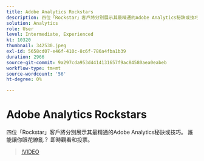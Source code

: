 ```yaml
---
title: Adobe Analytics Rockstars
description: 四位「Rockstar」客戶將分別展示其最精通的Adobe Analytics秘訣或技巧。 誰能讓你眼花繚亂？ 即時觀看和投票。
solution: Analytics
role: User
level: Intermediate, Experienced
kt: 10320
thumbnail: 342530.jpeg
exl-id: 5658cd07-e46f-410c-8c6f-786a4fba1b39
duration: 2966
source-git-commit: 9a297cda953d4414131657f9ac84580aea0eabeb
workflow-type: tm+mt
source-wordcount: '56'
ht-degree: 0%

---
```


# Adobe Analytics Rockstars

四位「Rockstar」客戶將分別展示其最精通的Adobe Analytics秘訣或技巧。 誰能讓你眼花繚亂？ 即時觀看和投票。

>[!VIDEO](https://video.tv.adobe.com/v/342530/?quality=12&learn=on)
